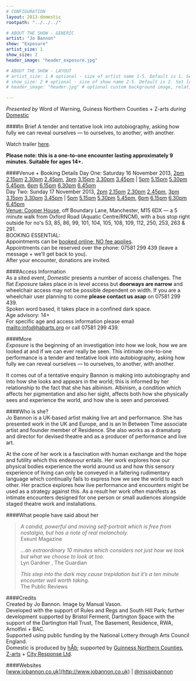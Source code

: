 ```yaml
---
# CONFIGURATION
layout: 2013-domestic
rootpath: "../../../"

# ABOUT THE SHOW - GENERIC
artist: "Jo Bannon"
show: "Exposure"
artist_size: 1
show_size: 2
header_image: "header_exposure.jpg"

# ABOUT THE SHOW - LAYOUT
# artist_size: 1 # optional - size of artist name 1-5. Default is 1. Set longer names to lower values
# show_size: 2 # optional - size of show name 2-5. Default is 2. Set longer names to lower values
# header_image: "header.jpg" # optional custom background image, relative to current page

---
```

*Presented by* Word of Warning, Guiness Northern Counties + Z-arts *during* [Domestic](/current/2013-domestic/index.html)        

####In Brief
A tender and tentative look into autobiography, asking how fully we can reveal ourselves — to ourselves, to another, with another.          
               
Watch trailer [here](http://vimeo.com/68437394).        
        
**Please note: this is a one-to-one encounter lasting approximately 9 minutes. Suitable for ages 14+.**
         
####Venue + Booking Details
Day One: Saturday 16 November 2013, [2pm](http://www.wegottickets.com/event/240556) [2.15pm](http://www.wegottickets.com/event/240583) [2.30pm](http://www.wegottickets.com/event/240591) [2.45pm](http://www.wegottickets.com/event/240599), [3pm](http://www.wegottickets.com/event/240574) [3.15pm](http://www.wegottickets.com/event/240584) [3.30pm](http://www.wegottickets.com/event/240593) [3.45pm](http://www.wegottickets.com/event/240601) | [5pm](http://www.wegottickets.com/event/240575) [5.15pm](http://www.wegottickets.com/event/240585) [5.30pm](http://www.wegottickets.com/event/240595) [5.45pm](http://www.wegottickets.com/event/240603), [6pm](http://www.wegottickets.com/event/240578) [6.15pm](http://www.wegottickets.com/event/240586) [6.30pm](http://www.wegottickets.com/event/240597) [6.45pm](http://www.wegottickets.com/event/240605)          
Day Two: Sunday 17 November 2013, [2pm](http://www.wegottickets.com/event/240579) [2.15pm](http://www.wegottickets.com/event/240587) [2.30pm](http://www.wegottickets.com/event/240592) [2.45pm](http://www.wegottickets.com/event/240600), [3pm](http://www.wegottickets.com/event/240580) [3.15pm](http://www.wegottickets.com/event/240588) [3.30pm](http://www.wegottickets.com/event/240594) [3.45pm](http://www.wegottickets.com/event/240602) | [5pm](http://www.wegottickets.com/event/240581) [5.15pm](http://www.wegottickets.com/event/240589) [5.30pm](http://www.wegottickets.com/event/240596) [5.45pm](http://www.wegottickets.com/event/240604), [6pm](http://www.wegottickets.com/event/240582) [6.15pm](http://www.wegottickets.com/event/240590) [6.30pm](http://www.wegottickets.com/event/240598) [6.45pm](http://www.wegottickets.com/event/240606)                      
[Venue: Cooper House](http://bit.ly/1anL5UN), off Boundary Lane, Manchester, M15 6DX — a 5 minute walk from Oxford Road (Aquatic Centre/RNCM), with a bus stop right outside for no's 53, 85, 86, 99, 101, 104, 105, 108, 109, 112, 250, 253, 263 & 291.             
BOOKING ESSENTIAL:              
Appointments can be [booked online; NO fee applies](http://www.wegottickets.com/wordofwarning).                   
Appointments can be reserved over the phone: 07581 299 439 (leave a message + we’ll get back to you).               
After your encounter, donations are invited.                 
               
####Access Information    
As a sited event, *Domestic* presents a number of access challenges.
The flat *Exposure* takes place in is level access but **doorways are narrow** and wheelchair access may not be possible dependent on width.  If you are a wheelchair user planning to come **please contact us asap** on 07581 299 439.    
Spoken word based, it takes place in a confined dark space.  
Age advisory: 14+    
For specific age and access information please email <mailto:info@habarts.org> or call 07581 299 439.         
              
####More      
*Exposure* is the beginning of an investigation into how we look, how we are looked at and if we can ever really be seen. This intimate one-to-one performance is a tender and tentative look into autobiography, asking how fully we can reveal ourselves — to ourselves, to another, with another.        
        
It comes out of a tentative enquiry Bannon is making into autobiography and into how she looks and appears in the world; this is informed by her relationship to the fact that she has albinism. Albinism, a condition which affects her pigmentation and also her sight, affects both how she physically sees and experience the world, and how she is seen and perceived.          
        
####Who is she?    
Jo Bannon is a UK-based artist making live art and performance. She has presented work in the UK and Europe, and is an In Between Time associate artist and founder member of Residence. She also works as a dramaturg and director for devised theatre and as a producer of performance and live art.        
        
At the core of her work is a fascination with human exchange and the hope and futility which this endeavour entails. Her work explores how our physical bodies experience the world around us and how this sensory experience of living can only be conveyed in a faltering rudimentary language which continually fails to express how we see the world to each other. Her practice explores how live performance and encounters might be used as a strategy against this. As a result her work often manifests as intimate encounters designed for one person or small audiences alongside staged theatre work and installations.        
              
####What people have said about her       
>*A candid, powerful and moving self-portrait which is free from nostalgia, but has a note of real melancholy.*<br>Exeunt Magazine        
>            
>*...an extraordinary 10 minutes which considers not just how we look but what we choose to look at too.*<br>Lyn Gardner , The Guardian
>         
>*This step into the dark may cause trepidation but it’s a ten minute encounter well worth taking.*<br>The Public Reviews        
    
####Credits        
Created by Jo Bannon. Image by Manual Vason.         
Developed with the support of Rules and Regs and South Hill Park; further development supported by Bristol Ferment, Dartington Space with the support of the Dartington Hall Trust, The Basement, Residence, RWA, Arnolfini + BAC.              
Supported using public funding by the National Lottery through Arts Council England.        
Domestic is produced by [hÅb](/hab); supported by [Guinness Northern Counties](http://www.guinnesspartnership.com/about-us/news/gnc/2013/October/manchester%20tower%20block%20plays%20host%20to%20performing%20arts%20festival.aspx), [Z-arts](http://www.z-arts.org) + [City Response Ltd](http://www.cityresponse.co.uk).              
         
####Websites        
[www.jobannon.co.uk](http://www.jobannon.co.uk) | [@missjobannon](http://twitter.com/missjobannon)
